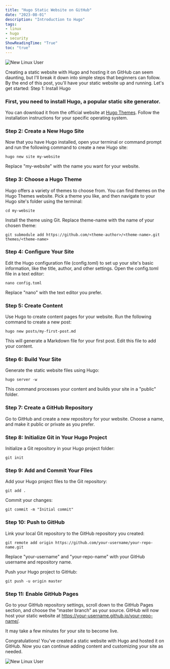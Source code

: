 ```yaml
---
title: "Hugo Static Website on GitHub"
date: "2023-08-01"
description: "Introduction to Hugo"
tags:
- linux
- hugo
- security
ShowReadingTime: "True"
toc: "true"
---
```


![New Linux User](/img/hugo.jpg)

Creating a static website with Hugo and hosting it on GitHub can seem daunting, but I'll break it down into simple steps that beginners can follow. By the end of this post, you'll have your static website up and running. Let's get started:
Step 1: Install Hugo

### First, you need to install Hugo, a popular static site generator. 

You can download it from the official website at [Hugo Themes](https://themes.gohugo.io/). Follow the installation instructions for your specific operating system.

### Step 2: Create a New Hugo Site

Now that you have Hugo installed, open your terminal or command prompt and run the following command to create a new Hugo site:
```
hugo new site my-website
```
Replace "my-website" with the name you want for your website.

### Step 3: Choose a Hugo Theme

Hugo offers a variety of themes to choose from. You can find themes on the Hugo Themes website. Pick a theme you like, and then navigate to your Hugo site's folder using the terminal:
```
cd my-website
```
Install the theme using Git. Replace theme-name with the name of your chosen theme:
```
git submodule add https://github.com/<theme-author>/<theme-name>.git themes/<theme-name>
```
### Step 4: Configure Your Site

Edit the Hugo configuration file (config.toml) to set up your site's basic information, like the title, author, and other settings. Open the config.toml file in a text editor:
```
nano config.toml
```
Replace "nano" with the text editor you prefer.

### Step 5: Create Content

Use Hugo to create content pages for your website. Run the following command to create a new post:
```
hugo new posts/my-first-post.md
```
This will generate a Markdown file for your first post. Edit this file to add your content.

### Step 6: Build Your Site

Generate the static website files using Hugo:
```
hugo server -w
```
This command processes your content and builds your site in a "public" folder.

### Step 7: Create a GitHub Repository

Go to GitHub and create a new repository for your website. Choose a name, and make it public or private as you prefer.

### Step 8: Initialize Git in Your Hugo Project

Initialize a Git repository in your Hugo project folder:
```
git init
```
### Step 9: Add and Commit Your Files

Add your Hugo project files to the Git repository:
```
git add .
```
Commit your changes:
```
git commit -m "Initial commit"
```
### Step 10: Push to GitHub

Link your local Git repository to the GitHub repository you created:
```
git remote add origin https://github.com/your-username/your-repo-name.git
```
Replace "your-username" and "your-repo-name" with your GitHub username and repository name.

Push your Hugo project to GitHub:
```
git push -u origin master
```
### Step 11: Enable GitHub Pages

Go to your GitHub repository settings, scroll down to the GitHub Pages section, and choose the "master branch" as your source. GitHub will now host your static website at https://your-username.github.io/your-repo-name/.

It may take a few minutes for your site to become live.

Congratulations! You've created a static website with Hugo and hosted it on GitHub. Now you can continue adding content and customizing your site as needed.

![New Linux User](/img/logo1.svg)
